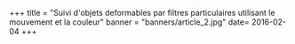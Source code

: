 +++
title = "Suivi d'objets deformables par filtres particulaires utilisant le mouvement et la couleur"
banner = "banners/article_2.jpg"
date= 2016-02-04
+++
